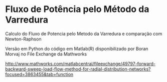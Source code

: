# Fluxo de Potência pelo Método da Varredura

Calculo do Fluxo de Potencia pelo Metodo da Varredura e comparação com Newton-Raphson

Versão em Python do código em Matlab(R) disponibilizado por Boran Morvaj no File Exchange da Mathworks

http://www.mathworks.com/matlabcentral/fileexchange/49797-forward-backward-sweep-load-flow-method-for-radial-distribution-networks?focused=3863455&tab=function

